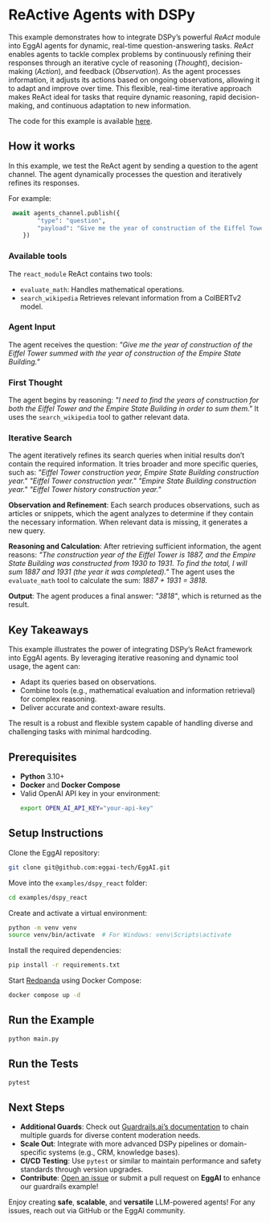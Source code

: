 # ReActive Agents with DSPy

This example demonstrates how to integrate DSPy’s powerful *ReAct* module into EggAI agents for dynamic, real-time question-answering tasks.
*ReAct* enables agents to tackle complex problems by continuously refining their responses through an iterative cycle of reasoning (*Thought*), decision-making (*Action*), and feedback (*Observation*). As the agent processes information, it adjusts its actions based on ongoing observations, allowing it to adapt and improve over time. This flexible, real-time iterative approach makes ReAct ideal for tasks that require dynamic reasoning, rapid decision-making, and continuous adaptation to new information.

The code for this example is available [here](https://github.com/eggai-tech/EggAI/tree/main/examples/dspy_react).

## How it works

In this example, we test the ReAct agent by sending a question to the agent channel.
The agent dynamically processes the question and iteratively refines its responses.

For example:

```python
 await agents_channel.publish({
        "type": "question",
        "payload": "Give me the year of construction of the Eiffel Tower summed with the year of construction of the Empire State Building."
    })
```

### Available tools
The `react_module` ReAct contains two tools:
- `evaluate_math`: Handles mathematical operations.
- `search_wikipedia` Retrieves relevant information from a ColBERTv2 model.

### Agent Input
The agent receives the question: _"Give me the year of construction of the Eiffel Tower summed with the year of construction of the Empire State Building."_

### First Thought
The agent begins by reasoning: _"I need to find the years of construction for both the Eiffel Tower and the Empire State Building in order to sum them."_ It uses the `search_wikipedia` tool to gather relevant data.

### Iterative Search
The agent iteratively refines its search queries when initial results don’t contain the required
information. It tries broader and more specific queries, such as: _"Eiffel Tower construction year, Empire State
Building construction year."_ _"Eiffel Tower construction year."_ _"Empire State Building construction year."_ _"Eiffel
Tower history construction year."_

**Observation and Refinement**: Each search produces observations, such as articles or snippets, which the agent
analyzes to determine if they contain the necessary information. When relevant data is missing, it generates a new
query.

**Reasoning and Calculation**: After retrieving sufficient information, the agent reasons: _"The construction year of
the Eiffel Tower is 1887, and the Empire State Building was constructed from 1930 to 1931. To find the total, I will sum
1887 and 1931 (the year it was completed)."_ The agent uses the `evaluate_math` tool to calculate the sum: _1887 +
1931 = 3818._

**Output**: The agent produces a final answer: _"3818"_, which is returned as the result.

## Key Takeaways

This example illustrates the power of integrating DSPy’s ReAct framework into EggAI agents. By leveraging iterative
reasoning and dynamic tool usage, the agent can:

- Adapt its queries based on observations.
- Combine tools (e.g., mathematical evaluation and information retrieval) for complex reasoning.
- Deliver accurate and context-aware results.

The result is a robust and flexible system capable of handling diverse and challenging tasks with minimal hardcoding.

## Prerequisites

- **Python** 3.10+
- **Docker** and **Docker Compose**
- Valid OpenAI API key in your environment:
  ```bash
  export OPEN_AI_API_KEY="your-api-key"
  ```

## Setup Instructions

Clone the EggAI repository:

```bash
git clone git@github.com:eggai-tech/EggAI.git
```

Move into the `examples/dspy_react` folder:

```bash
cd examples/dspy_react
```

Create and activate a virtual environment:

```bash
python -m venv venv
source venv/bin/activate  # For Windows: venv\Scripts\activate
```

Install the required dependencies:

```bash
pip install -r requirements.txt
```

Start [Redpanda](https://github.com/redpanda-data/redpanda) using Docker Compose:

```bash
docker compose up -d
```

## Run the Example

```bash
python main.py
```

## Run the Tests

```bash
pytest
```

## Next Steps

- **Additional Guards**: Check out [Guardrails.ai’s documentation](https://github.com/ShreyaR/guardrails) to chain
  multiple guards for diverse content moderation needs.
- **Scale Out**: Integrate with more advanced DSPy pipelines or domain-specific systems (e.g., CRM, knowledge bases).
- **CI/CD Testing**: Use `pytest` or similar to maintain performance and safety standards through version upgrades.
- **Contribute**: [Open an issue](https://github.com/eggai-tech/eggai/issues) or submit a pull request on **EggAI** to
  enhance our guardrails example!

Enjoy creating **safe**, **scalable**, and **versatile** LLM-powered agents! For any issues, reach out via GitHub
or the EggAI community.
